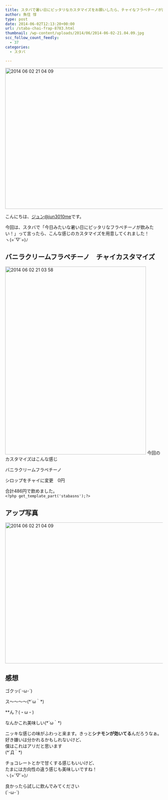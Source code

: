```yaml
---
title: スタバで暑い日にピッタリなカスタマイズをお願いしたら、チャイなフラペチーノが出てきた！
author: 魚住 惇
type: post
date: 2014-06-02T12:13:20+00:00
url: /staba-chai-frap-8783.html
thumbnail: /wp-content/uploads/2014/06/2014-06-02-21.04.09.jpg
scc_follow_count_feedly:
  - 37
categories:
  - スタバ

---
```

<img decoding="async" loading="lazy" src="/wp-content/uploads/2014/06/2014-06-02-21.04.09.jpg" alt="2014 06 02 21 04 09" title="2014-06-02 21.04.09.jpg" border="0" width="600" height="450" /><!--more-->

こんにちは、[ジュン@jun3010me][1]です。

今回は、スタバで「今日みたいな暑い日にピッタリなフラペチーノが飲みたい！」って言ったら、こんな感じのカスタマイズを用意してくれました！  
ヽ(=´▽\`=)ﾉ

## バニラクリームフラペチーノ　チャイカスタマイズ

<img decoding="async" loading="lazy" src="/wp-content/uploads/2014/06/2014-06-02-21.03.58.jpg" alt="2014 06 02 21 03 58" title="2014-06-02 21.03.58.jpg" border="0" width="450" height="600" />  
今回のカスタマイズはこんな感じ

バニラクリームフラペチーノ

シロップをチャイに変更　0円

合計486円で飲めました。  
`<?php get_template_part('stabasns');?>`

## アップ写真

<img decoding="async" loading="lazy" src="/wp-content/uploads/2014/06/2014-06-02-21.04.09.jpg" alt="2014 06 02 21 04 09" title="2014-06-02 21.04.09.jpg" border="0" width="600" height="450" /> 

## 感想

ゴクッ(\`･ω･´)

ス〜〜〜〜(\*´ω｀\*)

**ん？(・ω・)</p> 

なんかこれ美味しい(\*´ω｀\*)  
</b>  
  
ニッキな感じの味がふわっと来ます。きっと**シナモンが効いてる**んだろうなぁ。  
好き嫌いは分かれるかもしれないけど、  
僕はこれはアリだと思います  
(\*´Д｀\*)

チョコレートとかで甘くする感じもいいけど、  
たまには方向性の違う感じも美味しいですね！  
ヽ(=´▽\`=)ﾉ

良かったら試しに飲んでみてください  
(\`･ω･´)

 [1]: https://twitter.com/jun3010me